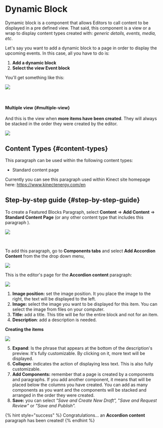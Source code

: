 # Dynamic Block

Dymamic block is a component that allows Editors to call content to be displayed in a pre defined view. That said, this component is a view or a wrap to display content types created with: _generic details, events, media, etc_.

Let's say you want to add a dynamic block to a page in order to display the upcoming events. In this case, all you have to do is:

1. **Add a dynamic block**
2. **Select the view Event block**

You'll get something like this:

![](https://blobscdn.gitbook.com/v0/b/gitbook-28427.appspot.com/o/assets%2F-LLjYtHePCsCaZ9F3NOs%2F-LOO3odQIdvM9puxEA8V%2F-LOO5DI2w7DUsz2Gn6TJ%2FEvents_view_full_width.png?alt=media&token=644db1c4-6a02-4006-ba1d-a816dc1076d4)

​

#### Multiple view {#multiple-view}

And this is the view when **more items have been created**. They will always be stacked in the order they were created by the editor.

![](https://blobscdn.gitbook.com/v0/b/gitbook-28427.appspot.com/o/assets%2F-LLjYtHePCsCaZ9F3NOs%2F-LONsoyJ_X6ilshq08mo%2F-LONtRaShFTFCe5fT2Wd%2Fscreencapture-kinectenergy-drupal-dev-weknowinc-supply-management-2018-10-09-14_39_50.png?alt=media&token=99c1a4b1-952b-4484-949f-6aba8db0fec5)

##  **Content Types** {#content-types}

This paragraph can be used within the following content types:

* Standard content page

Currently you can see this paragraph used within Kinect site homepage here: https://www.kinectenergy.com/en

## **Step-by-step guide** {#step-by-step-guide}

To create a Featured Blocks Paragraph, select **Content** =&gt; **Add Content** =&gt; **Standard Content Page** \(or any other content type that includes this paragraph \).

![](https://blobscdn.gitbook.com/v0/b/gitbook-28427.appspot.com/o/assets%2F-LLjYtHePCsCaZ9F3NOs%2F-LOIpJZ8CuO82DSVQWdh%2F-LOIpNYO9uvQ5E2AjMU6%2FGen_admin_SCP.png?alt=media&token=91268049-0e5c-49c1-a374-793c8aa4deca)

​

To add this paragraph, go to **Components tabs** and select **Add Accordion Content** from the the drop down menu,

![](https://blobscdn.gitbook.com/v0/b/gitbook-28427.appspot.com/o/assets%2F-LLjYtHePCsCaZ9F3NOs%2F-LMlJW8riS_0RGE0bACw%2F-LMlS1oc3CA9hjSroXo2%2Ffeatured_block_back.png?alt=media&token=81337c52-d2cb-46c9-a550-da7438089e9a)

This is the editor's page for the **Accordion content** paragraph:

![](https://blobscdn.gitbook.com/v0/b/gitbook-28427.appspot.com/o/assets%2F-LLjYtHePCsCaZ9F3NOs%2F-LONthGk5LEZV4mwwr6I%2F-LONuNnf40pVDTu_CoxZ%2Faccordion_form_1_Mesa%20de%20trabajo%201.png?alt=media&token=ccc7d2b5-276d-4d9f-90c5-8ad39eb9eeb2)

1. **Image position:** set the image position. It you place the image to the right, the text will be displayed to the left.   
2. **Image:** select the image you want to be displayed for this item. You can select the image from files on your computer.   
3. **Title:** add a title. This title will be for the entire block and not for an item.   
4. **Description**: add a description is needed.

**Creating the items**

![](https://blobscdn.gitbook.com/v0/b/gitbook-28427.appspot.com/o/assets%2F-LLjYtHePCsCaZ9F3NOs%2F-LONthGk5LEZV4mwwr6I%2F-LONu_sfQUAlTIjlbyoI%2Faccordion_form_2_Mesa%20de%20trabajo%201.png?alt=media&token=c0558712-4392-450e-bad7-7606eb2cf935)

 5. **Expand**: Is the phrase that appears at the bottom of the description's preview. It's fully customizable. By clicking on it, more text will be displayed.   
6. **Collapse**: indicates the action of displaying less text. This is also fully customizable.   
7. **Add Components:** remember that a page is created by a components and paragraphs. If you add another component, it means that will be placed below the columns you have created. You can add as many components as you want and the components will be stacked and arranged in the order they were created.   
8. **Save:** you can select _"Save and Create New Draft",_ "_Save and Request Review"_ or _"Save and Publish"._

{% hint style="success" %}
Congratulations... an **Accordion content** paragraph has been created!
{% endhint %}



